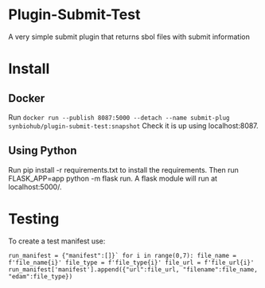 # Plugin-Submit-Test
A very simple submit plugin that returns sbol files with submit information

# Install
## Docker
Run `docker run --publish 8087:5000 --detach --name submit-plug synbiohub/plugin-submit-test:snapshot`
Check it is up using localhost:8087.

## Using Python
Run pip install -r requirements.txt to install the requirements. Then run FLASK_APP=app python -m flask run. A flask module will run at localhost:5000/.

# Testing
To create a test manifest use:

```run_manifest = {"manifest":[]}`
for i in range(0,7):
  file_name = f'file_name{i}'
  file_type = f'file_type{i}'
  file_url = f'file_url{i}'
  run_manifest['manifest'].append({"url":file_url, "filename":file_name, "edam":file_type})```
